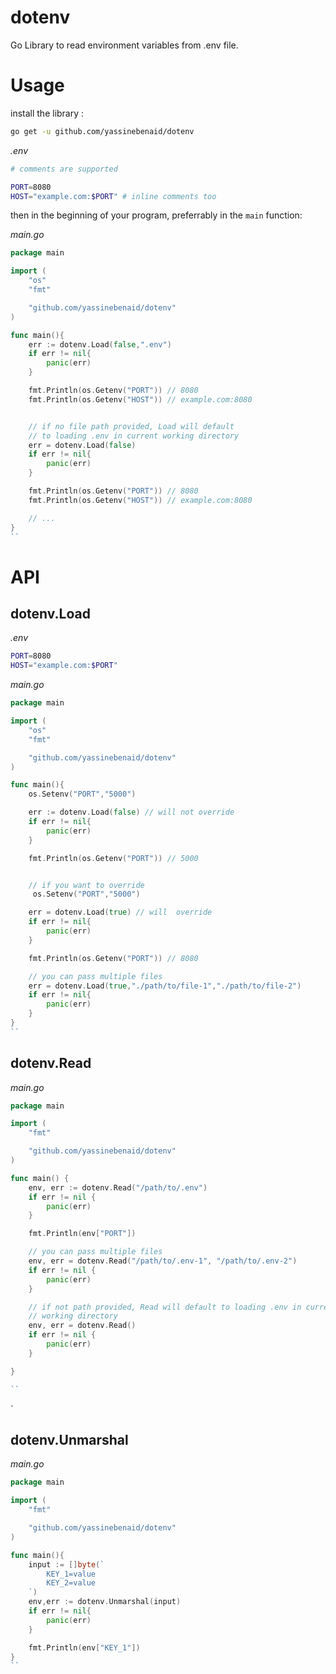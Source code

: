# dotenv

Go Library to read environment variables from .env file.

# Usage

install the library :

```bash
go get -u github.com/yassinebenaid/dotenv
```

_.env_

```bash
# comments are supported

PORT=8080
HOST="example.com:$PORT" # inline comments too

```

then in the beginning of your program, preferrably in the `main` function:

_main.go_

```go
package main

import (
    "os"
    "fmt"

    "github.com/yassinebenaid/dotenv"
)

func main(){
    err := dotenv.Load(false,".env")
    if err != nil{
        panic(err)
    }

    fmt.Println(os.Getenv("PORT")) // 8080
    fmt.Println(os.Getenv("HOST")) // example.com:8080


    // if no file path provided, Load will default
    // to loading .env in current working directory
    err = dotenv.Load(false)
    if err != nil{
        panic(err)
    }

    fmt.Println(os.Getenv("PORT")) // 8080
    fmt.Println(os.Getenv("HOST")) // example.com:8080

    // ...
}
``
```

# API

## dotenv.Load

_.env_

```bash
PORT=8080
HOST="example.com:$PORT"

```

_main.go_

```go
package main

import (
    "os"
    "fmt"

    "github.com/yassinebenaid/dotenv"
)

func main(){
    os.Setenv("PORT","5000")

    err := dotenv.Load(false) // will not override
    if err != nil{
        panic(err)
    }

    fmt.Println(os.Getenv("PORT")) // 5000


    // if you want to override
     os.Setenv("PORT","5000")

    err = dotenv.Load(true) // will  override
    if err != nil{
        panic(err)
    }

    fmt.Println(os.Getenv("PORT")) // 8080

    // you can pass multiple files
    err = dotenv.Load(true,"./path/to/file-1","./path/to/file-2")
    if err != nil{
        panic(err)
    }
}
``
```

## dotenv.Read

_main.go_

```go
package main

import (
	"fmt"

	"github.com/yassinebenaid/dotenv"
)

func main() {
	env, err := dotenv.Read("/path/to/.env")
	if err != nil {
		panic(err)
	}

	fmt.Println(env["PORT"])

	// you can pass multiple files
	env, err = dotenv.Read("/path/to/.env-1", "/path/to/.env-2")
	if err != nil {
		panic(err)
	}

	// if not path provided, Read will default to loading .env in current
	// working directory
	env, err = dotenv.Read()
	if err != nil {
		panic(err)
	}

}

``
```

`

## dotenv.Unmarshal

_main.go_

```go
package main

import (
    "fmt"

    "github.com/yassinebenaid/dotenv"
)

func main(){
    input := []byte(`
        KEY_1=value
        KEY_2=value
    `)
    env,err := dotenv.Unmarshal(input)
    if err != nil{
        panic(err)
    }

    fmt.Println(env["KEY_1"])
}
``
```

